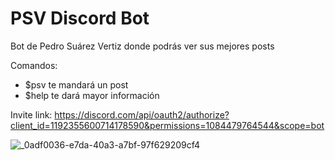 # PSV Discord Bot

Bot de Pedro Suárez Vertiz donde podrás ver sus mejores posts

Comandos:
- $psv te mandará un post
- $help te dará mayor información

Invite link: https://discord.com/api/oauth2/authorize?client_id=1192355600714178590&permissions=1084479764544&scope=bot

![_0adf0036-e7da-40a3-a7bf-97f629209cf4](https://github.com/JuanPortal/PSV/assets/78442505/3b10969f-4991-4d21-a2d2-eca28f78cd21)
